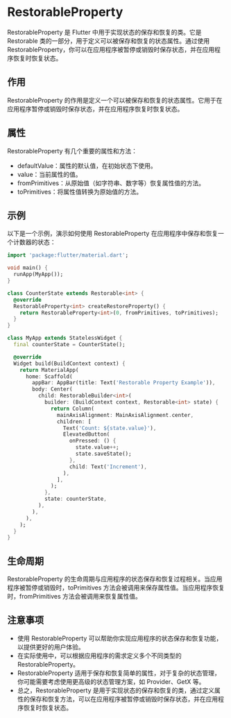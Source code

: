 # RestorableProperty

RestorableProperty 是 Flutter 中用于实现状态的保存和恢复的类。它是 Restorable 类的一部分，用于定义可以被保存和恢复的状态属性。通过使用 RestorableProperty，你可以在应用程序被暂停或销毁时保存状态，并在应用程序恢复时恢复状态。

## 作用

RestorableProperty 的作用是定义一个可以被保存和恢复的状态属性。它用于在应用程序暂停或销毁时保存状态，并在应用程序恢复时恢复状态。

## 属性

RestorableProperty 有几个重要的属性和方法：

- defaultValue：属性的默认值，在初始状态下使用。
- value：当前属性的值。
- fromPrimitives：从原始值（如字符串、数字等）恢复属性值的方法。
- toPrimitives：将属性值转换为原始值的方法。

## 示例

以下是一个示例，演示如何使用 RestorableProperty 在应用程序中保存和恢复一个计数器的状态：

```dart
import 'package:flutter/material.dart';

void main() {
  runApp(MyApp());
}

class CounterState extends Restorable<int> {
  @override
  RestorableProperty<int> createRestoreProperty() {
    return RestorableProperty<int>(0, fromPrimitives, toPrimitives);
  }
}

class MyApp extends StatelessWidget {
  final counterState = CounterState();

  @override
  Widget build(BuildContext context) {
    return MaterialApp(
      home: Scaffold(
        appBar: AppBar(title: Text('Restorable Property Example')),
        body: Center(
          child: RestorableBuilder<int>(
            builder: (BuildContext context, Restorable<int> state) {
              return Column(
                mainAxisAlignment: MainAxisAlignment.center,
                children: [
                  Text('Count: ${state.value}'),
                  ElevatedButton(
                    onPressed: () {
                      state.value++;
                      state.saveState();
                    },
                    child: Text('Increment'),
                  ),
                ],
              );
            },
            state: counterState,
          ),
        ),
      ),
    );
  }
}
```

## 生命周期

RestorableProperty 的生命周期与应用程序的状态保存和恢复过程相关。当应用程序被暂停或销毁时，toPrimitives 方法会被调用来保存属性值。当应用程序恢复时，fromPrimitives 方法会被调用来恢复属性值。

## 注意事项

- 使用 RestorableProperty 可以帮助你实现应用程序的状态保存和恢复功能，以提供更好的用户体验。
- 在实际使用中，可以根据应用程序的需求定义多个不同类型的 RestorableProperty。
- RestorableProperty 适用于保存和恢复简单的属性，对于复杂的状态管理，你可能需要考虑使用更高级的状态管理方案，如 Provider、GetX 等。
- 总之，RestorableProperty 是用于实现状态的保存和恢复的类，通过定义属性的保存和恢复方法，可以在应用程序被暂停或销毁时保存状态，并在应用程序恢复时恢复状态。
